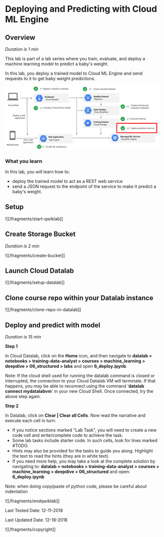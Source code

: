 # Deploying and Predicting with Cloud ML Engine


## Overview

*Duration is 1 min*


This lab is part of a lab series where you train, evaluate, and deploy a machine learning model to predict a baby's weight.

In this lab, you deploy a trained model to Cloud ML Engine and send requests to it to get baby weight predictions.

![a336a0047f32fe2d.png](img/a336a0047f32fe2d.png)

### __What you learn__

In this lab, you will learn how to:

* deploy the trained model to act as a REST web service
* send a JSON request to the endpoint of the service to make it predict a baby's weight.

## Setup

![[/fragments/start-qwiklab]]


## Create Storage Bucket

*Duration is 2 min*


![[/fragments/create-bucket]]


## Launch Cloud Datalab


![[/fragments/setup-datalab]]


## Clone course repo within your Datalab instance



![[/fragments/clone-repo-in-datalab]]


## Deploy and predict with model

*Duration is 15 min*


__Step 1__

In Cloud Datalab, click on the __Home__ icon, and then navigate to __datalab \> notebooks \> training-data-analyst \> courses \> machine\_learning \> deepdive \> 06\_structured \> labs__ and open __6\_deploy.ipynb__.

<aside class="warning"><p>Note: If the cloud shell used for running the datalab command is closed or interrupted, the connection to your Cloud Datalab VM will terminate. If that happens, you may be able to reconnect using the command ‘<strong>datalab connect mydatalabvm</strong>&#39; in your new Cloud Shell. Once connected, try the above step again.</p>
</aside>

__Step 2__

In Datalab, click on __Clear | Clear all Cells__. Now read the narrative and execute each cell in turn:

* If you notice sections marked "Lab Task", you will need to create a new code cell and write/complete code to achieve the task.
* Some lab tasks include starter code. In such cells, look for lines marked \#TODO.
* Hints may also be provided for the tasks to guide you along. Highlight the text to read the hints (they are in white text).
*  If you need more help, you may take a look at the complete solution by navigating to: __datalab \> notebooks \> training-data-analyst \> courses \> machine\_learning \> deepdive \> 06\_structured__ and open: __6\_deploy.ipynb__

<aside class="warning"><p>Note: when doing copy/paste of python code, please be careful about indentation</p>
</aside>


![[/fragments/endqwiklab]]

Last Tested Date: 12-11-2018

Last Updated Date: 12-18-2018

![[/fragments/copyright]]

